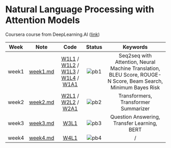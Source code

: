 # Natural Language Processing with Attention Models

Coursera course from DeepLearning.AI ([link](https://www.coursera.org/learn/attention-models-in-nlp))

<div align="center">

| **Week** |                                        **Note**                                         |                                                                                                                                                                                                                                                                                                           **Code**                                                                                                                                                                                                                                                                                                           |              **Status**              |                                                  **Keywords**                                                  |
| :------: | :-------------------------------------------------------------------------------------: | :--------------------------------------------------------------------------------------------------------------------------------------------------------------------------------------------------------------------------------------------------------------------------------------------------------------------------------------------------------------------------------------------------------------------------------------------------------------------------------------------------------------------------------------------------------------------------------------------------------------------------: | :----------------------------------: | :------------------------------------------------------------------------------------------------------------: |
|  week1   | [week1.md](https://github.com/yixiaowang2001/NLP_Notes/blob/main/Course4/note/week1.md) | [W1L1](https://github.com/yixiaowang2001/NLP_Notes/blob/main/Course4/code/lab/W1/C4_W1_Ungraded_Lab_1_Basic_Attention.ipynb) / [W1L2](https://github.com/yixiaowang2001/NLP_Notes/blob/main/Course4/code/lab/W1/C4_W1_Ungraded_Lab_2_QKV_Attention.ipynb) / [W1L3](https://github.com/yixiaowang2001/NLP_Notes/blob/main/Course4/code/lab/W1/C4_W1_Ungraded_Lab_3_Bleu_Score.ipynb) / [W1L4](https://github.com/yixiaowang2001/NLP_Notes/blob/main/Course4/code/lab/W1/C4_W1_Ungraded_Lab_4_Stack_Semantics.ipynb) / [W1A1](https://github.com/yixiaowang2001/NLP_Notes/blob/main/Course4/code/hw/W1/C4_W1_Assignment.ipynb) | ![pb1](https://progress-bar.dev/100) | Seq2seq with Attention, Neural Machine Translation, BLEU Score, ROUGE-N Score, Beam Search, Minimum Bayes Risk |
|  week2   | [week2.md](https://github.com/yixiaowang2001/NLP_Notes/blob/main/Course4/note/week2.md) |                                                                                                                             [W2L1](https://github.com/yixiaowang2001/NLP_Notes/blob/main/Course4/code/lab/W2/C4_W2_Ungraded_Lab_1_Attention.ipynb) / [W2L2](https://github.com/yixiaowang2001/NLP_Notes/blob/main/Course4/code/lab/W2/C4_W2_Ungraded_Lab_2_Transformer_Decoder.ipynb) / [W2A1](https://github.com/yixiaowang2001/NLP_Notes/blob/main/Course4/code/hw/W2/C4_W2_Assignment.ipynb)                                                                                                                              | ![pb2](https://progress-bar.dev/100) |                                      Transformers, Transformer Summarizer                                      |
|  week3   | [week3.md](https://github.com/yixiaowang2001/NLP_Notes/blob/main/Course4/note/week3.md) |                                                                                                                                                                                                                                                                      [W3L1](https://github.com/yixiaowang2001/NLP_Notes/blob/main/Course4/code/lab/W3/)                                                                                                                                                                                                                                                                      |  ![pb3](https://progress-bar.dev/0)  |                                  Question Answering, Transfer Learning, BERT                                   |
|  week4   | [week4.md](https://github.com/yixiaowang2001/NLP_Notes/blob/main/Course4/note/week4.md) |                                                                                                                                                                                                                                                                      [W4L1](https://github.com/yixiaowang2001/NLP_Notes/blob/main/Course4/code/lab/W4/)                                                                                                                                                                                                                                                                      |  ![pb4](https://progress-bar.dev/0)  |                                                       /                                                        |

</div>
